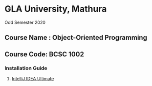 # GLA University, Mathura

Odd Semester 2020

## Course Name : Object-Oriented Programming

## Course Code: BCSC 1002

### Installation Guide

1. [IntelliJ IDEA Ultimate](https://github.com/dbc2201/GLAU_2020_BCSC_1002_Object-Oriented_Programming/blob/master/installation_guides/IntelliJIDEA.md)